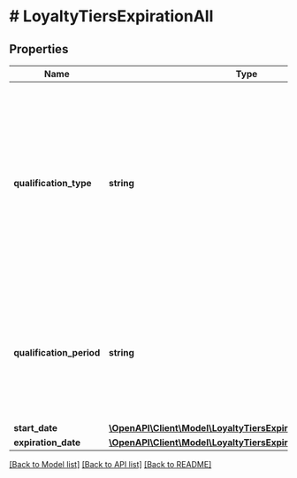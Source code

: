# # LoyaltyTiersExpirationAll

## Properties

Name | Type | Description | Notes
------------ | ------------- | ------------- | -------------
**qualification_type** | **string** | Tier qualification.     &#x60;BALANCE&#x60;: Points balance is based on the customer&#39;s current points balance. Customers qualify for the tier if their points balance is in the points range of the tier.   &#x60;POINTS_IN_PERIOD&#x60;: A customer qualifies for the tier only if the sum of the accumulated points in a **defined time interval** reaches the tier threshold. |
**qualification_period** | **string** | Customers can qualify for the tier if they collected enough points in a given time period. So, in addition to the customer having to reach a points range, they also need to have collected the points within a set time period.      | **Period** | **Definition** | |:---|:---| | **Calendar Month** | Points collected in one calendar month&lt;br&gt;January, February, March, etc. | | **Calendar Quarter** | Points collected in the quarter&lt;br&gt;- January - March&lt;br&gt;- April - June&lt;br&gt;- July - September&lt;br&gt;- October - December | | **Calendar Half-year** | Points collected in the half-year&lt;br&gt;- January - June&lt;br&gt;- July - December | | **Calendar Year** | Points collected in one calendar year&lt;br&gt;January - December | | [optional]
**start_date** | [**\OpenAPI\Client\Model\LoyaltyTiersExpirationAllStartDate**](LoyaltyTiersExpirationAllStartDate.md) |  |
**expiration_date** | [**\OpenAPI\Client\Model\LoyaltyTiersExpirationAllExpirationDate**](LoyaltyTiersExpirationAllExpirationDate.md) |  |

[[Back to Model list]](../../README.md#models) [[Back to API list]](../../README.md#endpoints) [[Back to README]](../../README.md)
